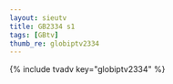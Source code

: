 ```yaml
--- 
layout: sieutv
title: GB2334 s1
tags: [GBtv]
thumb_re: globiptv2334
---
```

{% include tvadv key="globiptv2334" %} 
